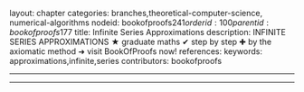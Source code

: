 layout: chapter
categories: branches,theoretical-computer-science, numerical-algorithms
nodeid: bookofproofs$241
orderid: 100
parentid: bookofproofs$177
title: Infinite Series Approximations
description: INFINITE SERIES APPROXIMATIONS &#9733; graduate maths &#10004; step by step &#10010; by the axiomatic method &#10140; visit BookOfProofs now!
references: 
keywords: approximations,infinite,series
contributors: bookofproofs

---


---


